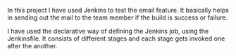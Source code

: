 In this project I have used Jenkins to test the email feature. It basically helps in sending out the mail to the team member if the build is success or failure.

I have used the declarative way of defining the Jenkins job, using the Jenkinsfile. It consists of different stages and each stage gets invoked one after the another.
